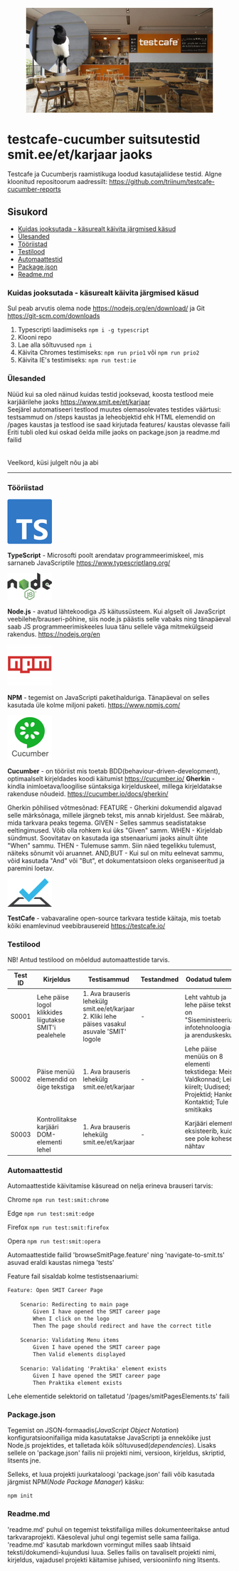 <div>
  <p align="center">
    <img src="https://github.com/mmeest/testcafe-cucumber-reports-master/blob/main/logos/tc.jpg" width="420px">
  </p>
</div>


# testcafe-cucumber suitsutestid smit.ee/et/karjaar jaoks

Testcafe ja Cucumberjs raamistikuga loodud kasutajaliidese testid.
Algne kloonitud repositoorum aadressilt: https://github.com/triinum/testcafe-cucumber-reports


## Sisukord
* [Kuidas jooksutada - käsurealt käivita järgmised käsud](#kuidas-jooksutada---käsurealt-käivita-järgmised-käsud)
* [Ülesanded](#ülesanded)
* [Tööriistad](#tööriistad)
* [Testilood](#testilood)
* [Automaattestid](#automaattestid)
* [Package.json](#packagejson)
* [Readme.md](#readmemd)


### Kuidas jooksutada - käsurealt käivita järgmised käsud
Sul peab arvutis olema node https://nodejs.org/en/download/ ja Git https://git-scm.com/downloads
1. Typescripti laadimiseks  `npm i -g typescript`
1. Klooni repo
2. Lae alla sõltuvused `npm i`
3. Käivita Chromes testimiseks: `npm run prio1` või `npm run prio2` 
4. Käivita IE's testimiseks: `npm run test:ie`


### Ülesanded

Nüüd kui sa oled näinud kuidas testid jooksevad, koosta testlood meie karjäärilehe jaoks https://www.smit.ee/et/karjaar \
Seejärel automatiseeri testlood muutes olemasolevates testides väärtusi: testsammud on /steps kaustas ja leheobjektid ehk HTML elemendid on /pages kaustas ja testlood ise saad kirjutada features/ kaustas olevasse faili \
Eriti tubli oled kui oskad öelda mille jaoks on package.json ja readme.md failid \
\
\
Veelkord, küsi julgelt nõu ja abi

<hr>

### Tööriistad

<div>
  <p>
    <img src="https://github.com/mmeest/testcafe-cucumber-reports-master/blob/main/logos/TS.png" width="100px">
  </p>
</div>

**TypeScript** - Microsofti poolt arendatav programmeerimiskeel, mis sarnaneb JavaScriptile
https://www.typescriptlang.org/

<div>
  <p>
    <img src="https://github.com/mmeest/testcafe-cucumber-reports-master/blob/main/logos/node.png" width="100px">
  </p>
</div>

**Node.js** - avatud lähtekoodiga JS käitussüsteem. Kui algselt oli JavaScript veebilehe/brauseri-põhine, siis
node.js päästis selle vabaks ning tänapäeval saab JS programmeerimiskeeles luua tänu sellele väga mitmekülgseid
rakendus.
https://nodejs.org/en

<div>
  <p>
    <img src="https://github.com/mmeest/testcafe-cucumber-reports-master/blob/main/logos/npm.jpg" width="100px">
  </p>
</div>

**NPM** - tegemist on JavaScripti paketihalduriga. Tänapäeval on selles kasutada üle kolme miljoni paketi.
https://www.npmjs.com/

<div>
  <p>
    <img src="https://github.com/mmeest/testcafe-cucumber-reports-master/blob/main/logos/cucumber.png" width="100px">
  </p>
</div>

**Cucumber** - on tööriist mis toetab BDD(behaviour-driven-development), optimaalselt kirjeldades koodi käitumist
https://cucumber.io/
**Gherkin** - kindla inimloetava/loogilise süntaksiga kirjelduskeel, millega kirjeldatakse rakenduse nõudeid.
https://cucumber.io/docs/gherkin/

Gherkin põhilised võtmesõnad:
FEATURE - Gherkini dokumendid algavad selle märksõnaga, millele järgneb tekst, mis annab kirjeldust. See määrab, mida tarkvara peaks tegema.
GIVEN - Selles sammus seadistatakse eeltingimused. Võib olla rohkem kui üks "Given" samm.
WHEN - Kirjeldab sündmust. Soovitatav on kasutada iga stsenaariumi jaoks ainult ühte "When" sammu.
THEN - Tulemuse samm. Siin näed tegelikku tulemust, näiteks sõnumit või aruannet.
AND,BUT - Kui sul on mitu eelnevat sammu, võid kasutada "And" või "But", et dokumentatsioon oleks organiseeritud ja paremini loetav.

<div>
  <p>
    <img src="https://github.com/mmeest/testcafe-cucumber-reports-master/blob/main/logos/testcafe.png" width="100px">
  </p>
</div>

**TestCafe** - vabavaraline open-source tarkvara testide käitaja, mis toetab kõiki enamlevinud veebibrausereid
https://testcafe.io/


### Testilood

NB! Antud testilood on mõeldud automaattestide tarvis.

| Test ID | Kirjeldus | Testisammud | Testandmed | Oodatud tulemus | Tegelik | Staatus |
| - | - | - | - | - | - | - |
| S0001 | Lehe päise logol klikkides liigutakse SMIT'i pealehele | 1. Ava brauseris lehekülg smit.ee/et/karjaar 2. Kliki lehe päises vasakul asuvale 'SMIT' logole | - | Leht vahtub ja lehe päise tekst on "Siseministeeriumi infotehnoloogia- ja arenduskeskus" | Leht vahtub ja lehe päise tekst on "Siseministeeriumi infotehnoloogia- ja arenduskeskus" | PASSED |
| S0002 | Päise menüü elemendid on õige tekstiga | 1. Ava brauseris lehekülg smit.ee/et/karjaar | - | Lehe päise menüüs on 8 elementi tekstidega: Meist; Valdkonnad; Leia kiirelt; Uudised; EL Projektid; Hanked; Kontaktid; Tule smitikaks | Lehe päise menüüs on 8 elementi tekstidega: Meist; Valdkonnad; Leia kiirelt; Uudised; EL Projektid; Hanked; Kontaktid; Tule smitikaks | PASSED |
| S0003 | Kontrollitakse karjääri DOM-elementi lehel | 1. Ava brauseris lehekülg smit.ee/et/karjaar | - | Karjääri element eksisteerib, kuid see pole koheselt nähtav | Karjääri element eksisteerib, kuid see pole koheselt nähtav | PASSED |


### Automaattestid 

Automaattestide käivitamise käsuread on nelja erineva brauseri tarvis:

Chrome `npm run test:smit:chrome`

Edge  `npm run test:smit:edge`

Firefox `npm run test:smit:firefox`

Opera  `npm run test:smit:opera`


Automaattestide failid 'browseSmitPage.feature' ning 'navigate-to-smit.ts' asuvad eraldi kaustas nimega 'tests'

Feature fail sisaldab kolme testistsenaariumi:

```
Feature: Open SMIT Career Page

    Scenario: Redirecting to main page
        Given I have opened the SMIT career page
        When I click on the logo
        Then The page should redirect and have the correct title

    Scenario: Validating Menu items
        Given I have opened the SMIT career page
        Then Valid elements displayed

    Scenario: Validating 'Praktika' element exists
        Given I have opened the SMIT career page
        Then Praktika element exists
```

Lehe elementide selektorid on talletatud '/pages/smitPagesElements.ts' faili



### Package.json

Tegemist on JSON-formaadis(_JavaScript Object Notation_) konfiguratsioonifailiga mida kasutatakse 
JavaScripti ja ennekõike just Node.js projektides, et talletada kõik sõltuvused(_dependencies_). 
Lisaks sellele on 'package.json' failis nii projekti nimi, versioon, kirjeldus, skriptid, litsents jne.

Selleks, et luua projekti juurkataloogi 'package.json' faili võib kasutada järgmist NPM(_Node Package Manager_) käsku:

```
npm init
```

### Readme.md

'readme.md' puhul on tegemist tekstifailiga milles dokumenteeritakse antud tarkvaraprojekti.
Käesoleval juhul ongi tegemist selle sama failiga. 
'readme.md' kasutab markdown vormingut milles saab lihtsaid teksti/dokumendi-kujundusi luua.
Selles failis on tavaliselt projekti nimi, kirjeldus, vajadusel projekti käitamise juhised,
versiooniinfo ning litsents.
